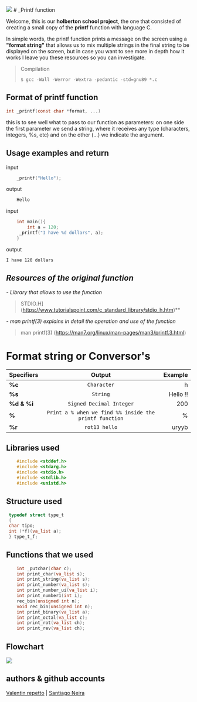 <img src="https://user-images.githubusercontent.com/69850751/158458558-d2fdd0c5-e886-48e7-9ce4-f642a9397930.png">
# _Printf function 

Welcome, this is our **holberton school project**, the one that consisted of creating a small copy of the **printf** function with language C.

In simple words, the printf function prints a message on the screen using a **"format string"** that allows us to mix multiple strings in the final string to be displayed on the screen, but in case you want to see more in depth how it works I leave you these resources so you can investigate.

> Compilation
> 
> `$ gcc -Wall -Werror -Wextra -pedantic -std=gnu89 *.c`

## Format of printf function

````c
int _printf(const char *format, ...)

````
this is to see well what to pass to our function as parameters:
on one side the first parameter we send a string, where it receives any type (characters, integers, %s, etc) and on the other (...) we indicate the argument.

## Usage examples and return
input 
````c
    _printf("Hello");
````
output
````c
    Hello
````
input
````c
    int main(){
        int a = 120;
     _printf("I have %d dollars", a);
    }
````
   output
   

    I have 120 dollars

## *Resources of the original function*

 *- Library that allows to use the function*

> STDIO.H](https://www.tutorialspoint.com/c_standard_library/stdio_h.htm)**

*- man printf(3) explains in detail the operation and use of the function*
> man printf(3)
(https://man7.org/linux/man-pages/man3/printf.3.html)


# Format string or Conversor's
| Specifiers | Output | Example    |
| :---        |    :----:   |          ---: |
| **%c**    | `Character`    | h  |
| **%s**  | `String`       | Hello !!    |
|   **%d & %i** | `Signed Decimal Integer`   |   200|
| **%**  | `Print a % when we find %% inside the printf function`       | %      |
| **%r**   | `rot13 hello`  | uryyb    |

## Libraries used

````c
    #include <stddef.h>
    #include <stdarg.h>
    #include <stdio.h>
    #include <stdlib.h>
    #include <unistd.h>
````

## Structure used
   ````c
    typedef struct type_t
    {
    char tipo;
    int (*f)(va_list a);
    } type_t_f;
````
## Functions that we used
````c
    int _putchar(char c);
    int print_char(va_list s);
    int print_string(va_list s);
    int print_number(va_list s);
    int print_number_ui(va_list i);
    int print_number1(int i);
    rec_bin(unsigned int n);
    void rec_bin(unsigned int n);
    int print_binary(va_list a);
    int print_octal(va_list c);
    int print_rot(va_list ch);
    int print_rev(va_list ch);
````
## Flowchart
<img src="https://user-images.githubusercontent.com/69850751/158677376-89e6213c-da73-42c6-b6b9-8214e53b0833.png"/>

## authors & github accounts
[Valentin repetto](https://github.com/valerepetto14)    |  [Santiago Neira](https://github.com/sanei1509] )    
